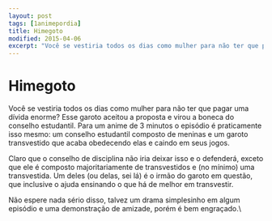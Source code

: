 ```yaml
---
layout: post
tags: [1animepordia]
title: Himegoto
modified: 2015-04-06
excerpt: "Você se vestiria todos os dias como mulher para não ter que pagar uma dívida enorme? Esse garoto aceitou a proposta e virou a boneca do conselho estudantil. Para um anime de 3 minutos o episódio é praticamente isso mesmo: um conselho estudantil composto de meninas e um garoto transvestido que acaba obedecendo elas e caindo em seus jogos."
---
```


Himegoto
========

Você se vestiria todos os dias como mulher para não ter que pagar uma
dívida enorme? Esse garoto aceitou a proposta e virou a boneca do
conselho estudantil. Para um anime de 3 minutos o episódio é
praticamente isso mesmo: um conselho estudantil composto de meninas e um
garoto transvestido que acaba obedecendo elas e caindo em seus jogos.

Claro que o conselho de disciplina não iria deixar isso e o defenderá,
exceto que ele é composto majoritariamente de transvestidos e (no
mínimo) uma transvestida. Um deles (ou delas, sei lá) é o irmão do
garoto em questão, que inclusive o ajuda ensinando o que há de melhor em
transvestir.

Não espere nada sério disso, talvez um drama simplesinho em algum
episódio e uma demonstração de amizade, porém é bem engraçado.\


